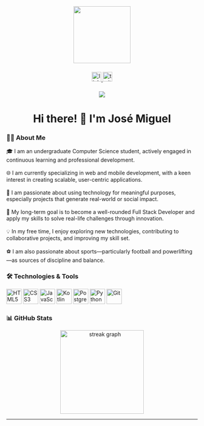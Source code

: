 <div align="center">
  <img height="150" src="https://media.giphy.com/media/M9gbBd9nbDrOTu1Mqx/giphy.gif" />
</div>

###

<div align="center">
  <a href="https://www.linkedin.com/in/your-linkedin" target="_blank">
    <img src="https://img.shields.io/static/v1?message=LinkedIn&logo=linkedin&label=&color=0077B5&logoColor=white&labelColor=&style=for-the-badge" height="25" alt="linkedin logo" />
  </a>
  <a href="https://twitter.com/your-twitter" target="_blank">
    <img src="https://img.shields.io/static/v1?message=Twitter&logo=twitter&label=&color=1DA1F2&logoColor=white&labelColor=&style=for-the-badge" height="25" alt="twitter logo" />
  </a>
</div>

###

<div align="center">
  <img src="https://visitor-badge.laobi.icu/badge?page_id=yourusername.yourusername&" />
</div>

###

<h1 align="center">Hi there! 👋 I'm José Miguel</h1>

###

<h3 align="left">👨‍💻 About Me</h3>

<p align="left">
  🎓 I am an undergraduate Computer Science student, actively engaged in continuous learning and professional development.<br><br>
  🌐 I am currently specializing in web and mobile development, with a keen interest in creating scalable, user-centric applications.<br><br>
  🚀 I am passionate about using technology for meaningful purposes, especially projects that generate real-world or social impact.<br><br>
  🎯 My long-term goal is to become a well-rounded Full Stack Developer and apply my skills to solve real-life challenges through innovation.<br><br>
  💡 In my free time, I enjoy exploring new technologies, contributing to collaborative projects, and improving my skill set.<br><br>
  ⚽ I am also passionate about sports—particularly football and powerlifting—as sources of discipline and balance.
</p>

###

<h3 align="left">🛠 Technologies & Tools</h3>

<div align="left">
  <img src="https://cdn.jsdelivr.net/gh/devicons/devicon/icons/html5/html5-original.svg" height="40" alt="HTML5" />
  <img src="https://cdn.jsdelivr.net/gh/devicons/devicon/icons/css3/css3-original.svg" height="40" alt="CSS3" />
  <img src="https://cdn.jsdelivr.net/gh/devicons/devicon/icons/javascript/javascript-original.svg" height="40" alt="JavaScript" />
  <img src="https://cdn.jsdelivr.net/gh/devicons/devicon/icons/kotlin/kotlin-original.svg" height="40" alt="Kotlin" />
  <img src="https://cdn.jsdelivr.net/gh/devicons/devicon/icons/postgresql/postgresql-original.svg" height="40" alt="PostgreSQL" />
  <img src="https://cdn.jsdelivr.net/gh/devicons/devicon/icons/python/python-original.svg" height="40" alt="Python" />
  <img src="https://cdn.jsdelivr.net/gh/devicons/devicon/icons/git/git-original.svg" height="40" alt="Git" />
</div>


###

<h3 align="left">📊 GitHub Stats</h3>

<div align="center">
  <img src="https://streak-stats.demolab.com?user=yourusername&locale=en&theme=dark&hide_border=false&border_radius=5&order=3" height="220" alt="streak graph" />
</div>

---


